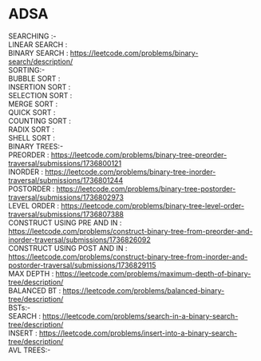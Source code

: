 # ADSA
SEARCHING :- <br>
LINEAR SEARCH : <br>
BINARY SEARCH : https://leetcode.com/problems/binary-search/description/ <br>
SORTING:- <br>
BUBBLE SORT : <br>
INSERTION SORT : <br>
SELECTION SORT : <br>
MERGE SORT : <br>
QUICK SORT : <br>
COUNTING SORT : <br>
RADIX SORT : <br>
SHELL SORT : <br>
BINARY TREES:- <br>
PREORDER : https://leetcode.com/problems/binary-tree-preorder-traversal/submissions/1736800121 <br>
INORDER : https://leetcode.com/problems/binary-tree-inorder-traversal/submissions/1736801244 <br>
POSTORDER : https://leetcode.com/problems/binary-tree-postorder-traversal/submissions/1736802973 <br>
LEVEL ORDER : https://leetcode.com/problems/binary-tree-level-order-traversal/submissions/1736807388 <br>
CONSTRUCT USING PRE AND IN : https://leetcode.com/problems/construct-binary-tree-from-preorder-and-inorder-traversal/submissions/1736826092 <br>
CONSTRUCT USING POST AND IN : https://leetcode.com/problems/construct-binary-tree-from-inorder-and-postorder-traversal/submissions/1736829115 <br>
MAX DEPTH : https://leetcode.com/problems/maximum-depth-of-binary-tree/description/ <br>
BALANCED BT : https://leetcode.com/problems/balanced-binary-tree/description/ <br>
BSTs:- <br>
SEARCH : https://leetcode.com/problems/search-in-a-binary-search-tree/description/ <br>
INSERT : https://leetcode.com/problems/insert-into-a-binary-search-tree/description/ <br>
AVL TREES:- <br>

